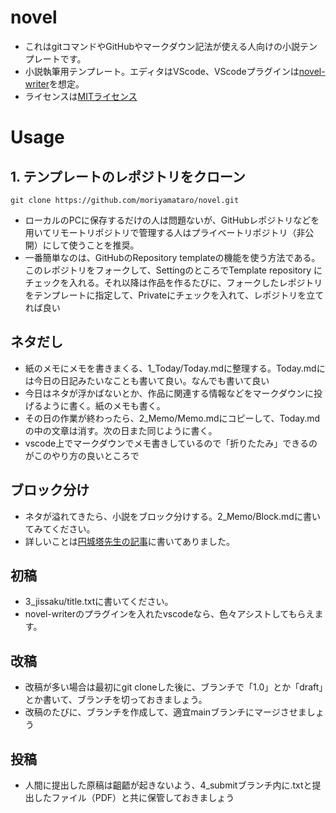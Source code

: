 # novel
- これはgitコマンドやGitHubやマークダウン記法が使える人向けの小説テンプレートです。
- 小説執筆用テンプレート。エディタはVScode、VScodeプラグインは[novel-writer](https://marketplace.visualstudio.com/items?itemName=TaiyoFujii.novel-writer)を想定。 
- ライセンスは[MITライセンス](https://licenses.opensource.jp/MIT/MIT.html)

# Usage
## 1. テンプレートのレポジトリをクローン
``
git clone https://github.com/moriyamataro/novel.git
``
- ローカルのPCに保存するだけの人は問題ないが、GitHubレポジトリなどを用いてリモートリポジトリで管理する人はプライベートリポジトリ（非公開）にして使うことを推奨。
- 一番簡単なのは、GitHubのRepository templateの機能を使う方法である。このレポジトリをフォークして、SettingのところでTemplate repository にチェックを入れる。それ以降は作品を作るたびに、フォークしたレポジトリをテンプレートに指定して、Privateにチェックを入れて、レポジトリを立てれば良い

## ネタだし
- 紙のメモにメモを書きまくる、1_Today/Today.mdに整理する。Today.mdには今日の日記みたいなことも書いて良い。なんでも書いて良い
- 今日はネタが浮かばないとか、作品に関連する情報などをマークダウンに投げるように書く。紙のメモも書く。
- その日の作業が終わったら、2_Memo/Memo.mdにコピーして、Today.mdの中の文章は消す。次の日また同じように書く。
- vscode上でマークダウンでメモ書きしているので「折りたたみ」できるのがこのやり方の良いところで

## ブロック分け
- ネタが溢れてきたら、小説をブロック分けする。2_Memo/Block.mdに書いてみてください。
- 詳しいことは[円城塔先生の記事](https://scrapbox.io/enjoetoh/20230825_%E3%82%B2%E3%83%B3%E3%83%AD%E3%83%B3SF%E8%AC%9B%E5%BA%A7%E7%94%A8)に書いてありました。

## 初稿
- 3_jissaku/title.txtに書いてください。
- novel-writerのプラグインを入れたvscodeなら、色々アシストしてもらえます。

## 改稿
- 改稿が多い場合は最初にgit cloneした後に、ブランチで「1.0」とか「draft」とか書いて、ブランチを切っておきましょう。
- 改稿のたびに、ブランチを作成して、適宜mainブランチにマージさせましょう

## 投稿
- 人間に提出した原稿は齟齬が起きないよう、4_submitブランチ内に.txtと提出したファイル（PDF）と共に保管しておきましょう